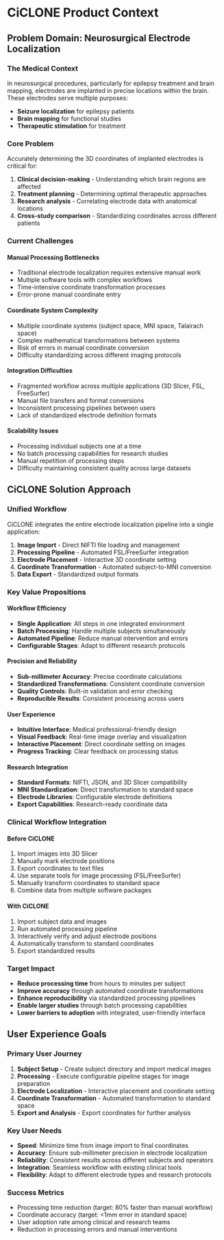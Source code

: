 # CiCLONE Product Context

## Problem Domain: Neurosurgical Electrode Localization

### The Medical Context
In neurosurgical procedures, particularly for epilepsy treatment and brain mapping, electrodes are implanted in precise locations within the brain. These electrodes serve multiple purposes:
- **Seizure localization** for epilepsy patients
- **Brain mapping** for functional studies
- **Therapeutic stimulation** for treatment

### Core Problem
Accurately determining the 3D coordinates of implanted electrodes is critical for:
1. **Clinical decision-making** - Understanding which brain regions are affected
2. **Treatment planning** - Determining optimal therapeutic approaches  
3. **Research analysis** - Correlating electrode data with anatomical locations
4. **Cross-study comparison** - Standardizing coordinates across different patients

### Current Challenges

#### Manual Processing Bottlenecks
- Traditional electrode localization requires extensive manual work
- Multiple software tools with complex workflows
- Time-intensive coordinate transformation processes
- Error-prone manual coordinate entry

#### Coordinate System Complexity
- Multiple coordinate systems (subject space, MNI space, Talairach space)
- Complex mathematical transformations between systems
- Risk of errors in manual coordinate conversion
- Difficulty standardizing across different imaging protocols

#### Integration Difficulties
- Fragmented workflow across multiple applications (3D Slicer, FSL, FreeSurfer)
- Manual file transfers and format conversions
- Inconsistent processing pipelines between users
- Lack of standardized electrode definition formats

#### Scalability Issues
- Processing individual subjects one at a time
- No batch processing capabilities for research studies
- Manual repetition of processing steps
- Difficulty maintaining consistent quality across large datasets

## CiCLONE Solution Approach

### Unified Workflow
CiCLONE integrates the entire electrode localization pipeline into a single application:
1. **Image Import** - Direct NIFTI file loading and management
2. **Processing Pipeline** - Automated FSL/FreeSurfer integration
3. **Electrode Placement** - Interactive 3D coordinate setting
4. **Coordinate Transformation** - Automated subject-to-MNI conversion
5. **Data Export** - Standardized output formats

### Key Value Propositions

#### Workflow Efficiency
- **Single Application**: All steps in one integrated environment
- **Batch Processing**: Handle multiple subjects simultaneously
- **Automated Pipeline**: Reduce manual intervention and errors
- **Configurable Stages**: Adapt to different research protocols

#### Precision and Reliability
- **Sub-millimeter Accuracy**: Precise coordinate calculations
- **Standardized Transformations**: Consistent coordinate conversion
- **Quality Controls**: Built-in validation and error checking
- **Reproducible Results**: Consistent processing across users

#### User Experience
- **Intuitive Interface**: Medical professional-friendly design
- **Visual Feedback**: Real-time image overlay and visualization
- **Interactive Placement**: Direct coordinate setting on images
- **Progress Tracking**: Clear feedback on processing status

#### Research Integration
- **Standard Formats**: NIFTI, JSON, and 3D Slicer compatibility
- **MNI Standardization**: Direct transformation to standard space
- **Electrode Libraries**: Configurable electrode definitions
- **Export Capabilities**: Research-ready coordinate data

### Clinical Workflow Integration

#### Before CiCLONE
1. Import images into 3D Slicer
2. Manually mark electrode positions
3. Export coordinates to text files
4. Use separate tools for image processing (FSL/FreeSurfer)
5. Manually transform coordinates to standard space
6. Combine data from multiple software packages

#### With CiCLONE
1. Import subject data and images
2. Run automated processing pipeline
3. Interactively verify and adjust electrode positions
4. Automatically transform to standard coordinates
5. Export standardized results

### Target Impact
- **Reduce processing time** from hours to minutes per subject
- **Improve accuracy** through automated coordinate transformations
- **Enhance reproducibility** via standardized processing pipelines
- **Enable larger studies** through batch processing capabilities
- **Lower barriers to adoption** with integrated, user-friendly interface

## User Experience Goals

### Primary User Journey
1. **Subject Setup** - Create subject directory and import medical images
2. **Processing** - Execute configurable pipeline stages for image preparation
3. **Electrode Localization** - Interactive placement and coordinate setting
4. **Coordinate Transformation** - Automated transformation to standard space
5. **Export and Analysis** - Export coordinates for further analysis

### Key User Needs
- **Speed**: Minimize time from image import to final coordinates
- **Accuracy**: Ensure sub-millimeter precision in electrode localization
- **Reliability**: Consistent results across different subjects and operators
- **Integration**: Seamless workflow with existing clinical tools
- **Flexibility**: Adapt to different electrode types and research protocols

### Success Metrics
- Processing time reduction (target: 80% faster than manual workflow)
- Coordinate accuracy (target: <1mm error in standard space)
- User adoption rate among clinical and research teams
- Reduction in processing errors and manual interventions 